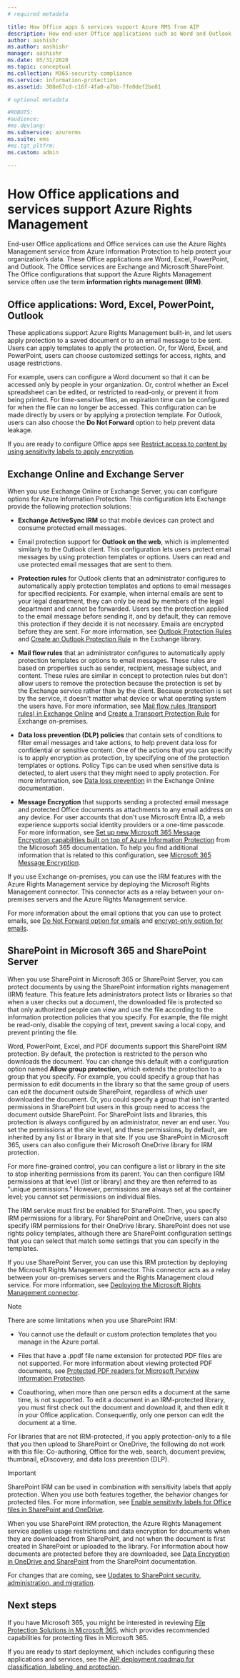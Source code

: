 ```yaml
---
# required metadata

title: How Office apps & services support Azure RMS from AIP
description: How end-user Office applications such as Word and Outlook, and Office services such as Exchange and SharePoint, can use the Azure Rights Management service from AIP to help protect your organization's data.
author: aashishr
ms.author: aashishr
manager: aashishr
ms.date: 05/31/2020
ms.topic: conceptual
ms.collection: M365-security-compliance
ms.service: information-protection
ms.assetid: 388e67cd-c16f-4fa0-a7bb-ffe0def2be81

# optional metadata

#ROBOTS:
#audience:
#ms.devlang:
ms.subservice: azurerms
ms.suite: ems
#ms.tgt_pltfrm:
ms.custom: admin

---
```



# How Office applications and services support Azure Rights Management 



End-user Office applications and Office services can use the Azure Rights Management service from Azure Information Protection to help protect your organization’s data. These Office applications are Word, Excel, PowerPoint, and Outlook. The Office services are Exchange and Microsoft SharePoint. The Office configurations that support the Azure Rights Management service often use the term **information rights management (IRM)**.

## Office applications: Word, Excel, PowerPoint, Outlook
These applications support Azure Rights Management built-in, and let users apply protection to a saved document or to an email message to be sent. Users can apply templates to apply the protection. Or, for Word, Excel, and PowerPoint, users can choose customized settings for access, rights, and usage restrictions.

For example, users can configure a Word document so that it can be accessed only by people in your organization. Or, control whether an Excel spreadsheet can be edited, or restricted to read-only, or prevent it from being printed. For time-sensitive files, an expiration time can be configured for when the file can no longer be accessed. This configuration can be made directly by users or by applying a protection template. For Outlook, users can also choose the **Do Not Forward** option to help prevent data leakage.

If you are ready to configure Office apps see [Restrict access to content by using sensitivity labels to apply encryption](/purview/encryption-sensitivity-labels).

## Exchange Online and Exchange Server
When you use Exchange Online or Exchange Server, you can configure options for Azure Information Protection. This configuration lets Exchange provide the following protection solutions:

-   **Exchange ActiveSync IRM** so that mobile devices can protect and consume protected email messages.

-   Email protection support for **Outlook on the web**, which is implemented similarly to the Outlook client. This configuration lets users protect email messages by using protection templates or options. Users can read and use protected email messages that are sent to them.

-   **Protection rules** for Outlook clients that an administrator configures to automatically apply protection templates and options to email messages for specified recipients. For example, when internal emails are sent to your legal department, they can only be read by members of the legal department and cannot be forwarded. Users see the protection applied to the email message before sending it, and by default, they can remove this protection if they decide it is not necessary. Emails are encrypted before they are sent. For more information, see [Outlook Protection Rules](/exchange/outlook-protection-rules-exchange-2013-help) and [Create an Outlook Protection Rule](/exchange/create-an-outlook-protection-rule-exchange-2013-help) in the Exchange library.

-   **Mail flow rules** that an administrator configures to automatically apply protection templates or options to email messages. These rules are based on properties such as sender, recipient, message subject, and content. These rules are similar in concept to protection rules but don't allow users to remove the protection because the protection is set by the Exchange service rather than by the client. Because protection is set by the service, it doesn't matter what device or what operating system the users have. For more information, see [Mail flow rules (transport rules) in Exchange Online](/exchange/security-and-compliance/mail-flow-rules/mail-flow-rules) and [Create a Transport Protection Rule](/exchange/create-a-transport-protection-rule-exchange-2013-help) for Exchange on-premises.

-   **Data loss prevention (DLP) policies** that contain sets of conditions to filter email messages and take actions, to help prevent data loss for confidential or sensitive content. One of the actions that you can specify is to apply encryption as protection, by specifying one of the protection templates or options. Policy Tips can be used when sensitive data is detected, to alert users that they might need to apply protection. For more information, see [Data loss prevention](/exchange/security-and-compliance/data-loss-prevention/data-loss-prevention) in the Exchange Online documentation.

-   **Message Encryption** that supports sending a protected email message and protected Office documents as attachments to any email address on any device. For user accounts that don't use Microsoft Entra ID, a web experience supports social identity providers or a one-time passcode. For more information, see [Set up new Microsoft 365 Message Encryption capabilities built on top of Azure Information Protection](/microsoft-365/compliance/set-up-new-message-encryption-capabilities) from the Microsoft 365 documentation. To help you find additional information that is related to this configuration, see [Microsoft 365 Message Encryption](/microsoft-365/compliance/ome).

If you use Exchange on-premises, you can use the IRM features with the Azure Rights Management service by deploying the Microsoft Rights Management connector. This connector acts as a relay between your on-premises servers and the Azure Rights Management service.

For more information about the email options that you can use to protect emails, see [Do Not Forward option for emails](/purview/rights-management-usage-rights#do-not-forward-option-for-emails) and [encrypt-only option for emails](/purview/rights-management-usage-rights#encrypt-only-option-for-emails).

## SharePoint in Microsoft 365 and SharePoint Server

When you use SharePoint in Microsoft 365 or SharePoint Server, you can protect documents by using the SharePoint information rights management (IRM) feature. This feature lets administrators protect lists or libraries so that when a user checks out a document, the downloaded file is protected so that only authorized people can view and use the file according to the information protection policies that you specify. For example, the file might be read-only, disable the copying of text, prevent saving a local copy, and prevent printing the file.

Word, PowerPoint, Excel, and PDF documents support this SharePoint IRM protection. By default, the protection is restricted to the person who downloads the document. You can change this default with a configuration option named **Allow group protection**, which extends the protection to a group that you specify. For example, you could specify a group that has permission to edit documents in the library so that the same group of users can edit the document outside SharePoint, regardless of which user downloaded the document. Or, you could specify a group that isn't granted permissions in SharePoint but users in this group need to access the document outside SharePoint. 
For SharePoint lists and libraries, this protection is always configured by an administrator, never an end user. You set the permissions at the site level, and these permissions, by default, are inherited by any list or library in that site. If you use SharePoint in Microsoft 365, users can also configure their Microsoft OneDrive library for IRM protection.

For more fine-grained control, you can configure a list or library in the site to stop inheriting permissions from its parent. You can then configure IRM permissions at that level (list or library) and they are then referred to as "unique permissions." However, permissions are always set at the container level; you cannot set permissions on individual files. 

The IRM service must first be enabled for SharePoint. Then, you specify IRM permissions for a library. For SharePoint and OneDrive, users can also specify IRM permissions for their OneDrive library. SharePoint does not use rights policy templates, although there are SharePoint configuration settings that you can select that match some settings that you can specify in the templates.

If you use SharePoint Server, you can use this IRM protection by deploying the Microsoft Rights Management connector. This connector acts as a relay between your on-premises servers and the Rights Management cloud service. For more information, see [Deploying the Microsoft Rights Management connector](deploy-rms-connector.md).

> [!NOTE]
> There are some limitations when you use SharePoint IRM:
> 
> - You cannot use the default or custom protection templates that you manage in the Azure portal. 
> 
> - Files that have a .ppdf file name extension for protected PDF files are not supported. For more information about viewing protected PDF documents, see [Protected PDF readers for Microsoft Purview Information Protection](./rms-client/protected-pdf-readers.md).
> 
> - Coauthoring, when more than one person edits a document at the same time, is not supported. To edit a document in an IRM-protected library, you must first check out the document and download it, and then edit it in your Office application. Consequently, only one person can edit the document at a time.

For libraries that are not IRM-protected, if you apply protection-only to a file that you then upload to SharePoint or OneDrive, the following do not work with this file: Co-authoring, Office for the web, search, document preview, thumbnail, eDiscovery, and data loss prevention (DLP).

> [!IMPORTANT]
> SharePoint IRM can be used in combination with sensitivity labels that apply protection. When you use both features together, the behavior changes for protected files. For more information, see [Enable sensitivity labels for Office files in SharePoint and OneDrive](/microsoft-365/compliance/sensitivity-labels-sharepoint-onedrive-files).

When you use SharePoint IRM protection, the Azure Rights Management service applies usage restrictions and data encryption for documents when they are downloaded from SharePoint, and not when the document is first created in SharePoint or uploaded to the library. For information about how documents are protected before they are downloaded, see [Data Encryption in OneDrive and SharePoint](/microsoft-365/compliance/data-encryption-in-odb-and-spo?redirectSourcePath=%252fen-us%252farticle%252f6501b5ef-6bf7-43df-b60d-f65781847d6c) from the SharePoint documentation.

For changes that are coming, see [Updates to SharePoint security, administration, and migration](https://techcommunity.microsoft.com/t5/Microsoft-SharePoint-Blog/Updates-to-SharePoint-security-administration-and-migration/ba-p/549585).

## Next steps

If you have Microsoft 365, you might be interested in reviewing [File Protection Solutions in Microsoft 365](/office365/enterprise/microsoft-cloud-it-architecture-resources#BKMK_O365fileprotect), which provides recommended capabilities for protecting files in Microsoft 365.

If you are ready to start deployment, which includes configuring these applications and services, see the [AIP deployment roadmap for classification, labeling, and protection](deployment-roadmap-classify-label-protect.md).

